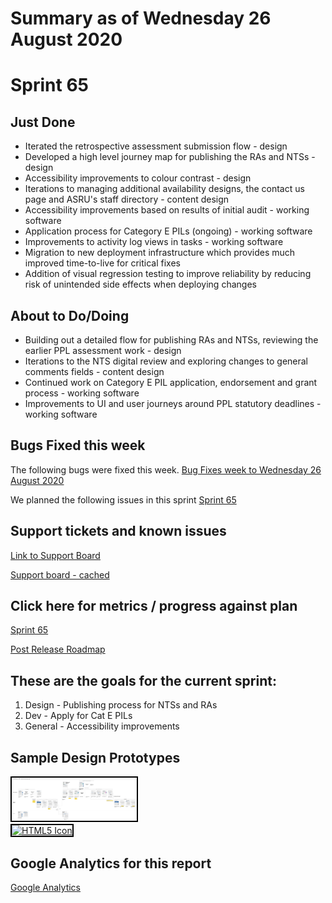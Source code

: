 # Summary as of Wednesday 26 August 2020 

# Sprint 65

## Just Done
* Iterated the retrospective assessment submission flow - design
* Developed a high level journey map for publishing the RAs and NTSs - design
* Accessibility improvements to colour contrast - design
* Iterations to managing additional availability designs, the contact us page and ASRU's staff directory - content design
* Accessibility improvements based on results of initial audit - working software
* Application process for Category E PILs (ongoing) - working software
* Improvements to activity log views in tasks - working software
* Migration to new deployment infrastructure which provides much improved time-to-live for critical fixes
* Addition of visual regression testing to improve reliability by reducing risk of unintended side effects when deploying changes

## About to Do/Doing
* Building out a detailed flow for publishing RAs and NTSs, reviewing the earlier PPL assessment work - design
* Iterations to the NTS digital review and exploring changes to general comments fields - content design
* Continued work on Category E PIL application, endorsement and grant process - working software
* Improvements to UI and user journeys around PPL statutory deadlines - working software

## Bugs Fixed this week
The following bugs were fixed this week.
[Bug Fixes week to Wednesday 26 August 2020](graphs/bugs26082020.png)

We planned the following issues in this sprint 
[Sprint 65](graphs/sprint26082020.png)

## Support tickets and known issues
[Link to Support Board](https://collaboration.homeoffice.gov.uk/jira/secure/RapidBoard.jspa?rapidView=1717&selectedIssue=ASSB-253)

[Support board - cached](graphs/supportBoard26082020.png)

## Click here for metrics / progress against plan
[Sprint 65](graphs/progress26082020.png)

[Post Release Roadmap](graphs/roadmap26082020.png)

## These are the goals for the current sprint:

1. Design - Publishing process for NTSs and RAs 
2. Dev - Apply for Cat E PILs 
3. General - Accessibility improvements

## Sample Design Prototypes
<a href="graphs/proto1_26082020.png"><img src="graphs/proto1_26082020.png" alt="HTML5 Icon" width="200" style="border:2px solid black"></a>
<br>
<a href="graphs/proto2_26082020.png"><img src="graphs/proto2_26082020.png" alt="HTML5 Icon" width="200" style="border:2px solid black"></a>
<br>


## Google Analytics for this report
[Google Analytics](graphs/GA26082020.png)


